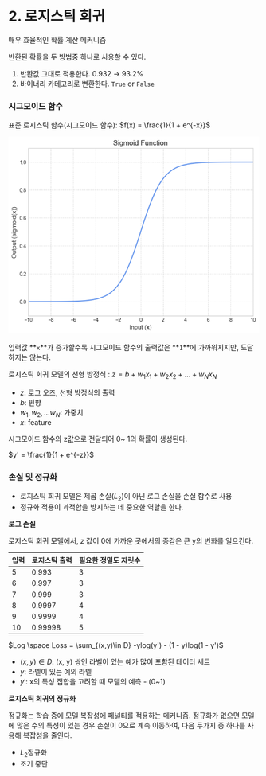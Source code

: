 # 2. 로지스틱 회귀

매우 효율적인 확률 계산 메커니즘

반환된 확률을 두 방법중 하나로 사용할 수 있다.

1. 반환값 그대로 적용한다. 0.932 → 93.2%
2. 바이너리 카테고리로 변환한다. `True` or `False` 

### 시그모이드 함수

표준 로지스틱 함수(시그모이드 함수):  $f(x) = \frac{1}{1 + e^{-x}}$ 

![image.png](../../images/logistic.png)

입력값 **`x`**가 증가할수록 시그모이드 함수의 출력값은 **`1`**에 가까워지지만, 도달하지는 않는다.

로지스틱 회귀 모델의 선형 방정식 : $z = b + w_1x_1 + w_2x_2 + … + w_Nx_N$

- $z$: 로그 오즈, 선형 방정식의 출력
- $b$: 편향
- $w_1, w_2, …w_N$: 가중치
- $x$: feature

시그모이드 함수의 z값으로 전달되어 0~ 1의 확률이 생성된다.

$y' = \frac{1}{1 + e^{-z}}$

### 손실 및 정규화

- 로지스틱 회귀 모델은 제곱 손실($L_2$)이 아닌 로그 손실을 손실 함수로 사용
- 정규화 적용이 과적합을 방지하는 데 중요한 역할을 한다.

**로그 손실**

로지스틱 회귀 모델에서, $z$ 값이 0에 가까운 곳에서의 증감은 큰 y의 변화를 일으킨다. 

| **입력** | **로지스틱 출력** | **필요한 정밀도 자릿수** |
| --- | --- | --- |
| 5 | 0.993 | 3 |
| 6 | 0.997 | 3 |
| 7 | 0.999 | 3 |
| 8 | 0.9997 | 4 |
| 9 | 0.9999 | 4 |
| 10 | 0.99998 | 5 |

$Log \space Loss = \sum_{(x,y)\in D} -ylog(y') - (1 - y)log(1 - y')$

- $(x, y) \in D$: (x, y) 쌍인 라벨이 있는 예가 많이 포함된 데이터 세트
- $y$: 라벨이 있는 예의 라벨
- $y'$: x의 특성 집합을 고려할 때 모델의 예측 - (0~1)

**로지스틱 회귀의 정규화**

정규화는 학습 중에 모델 복잡성에 페널티를 적용하는 메커니즘. 정규화가 없으면 모델에 많은 수의 특성이 있는 경우 손실이 0으로 계속 이동하여, 다음 두가지 중 하나를 사용해 복잡성을 줄인다.

- $L_2$정규화
- 조기 중단